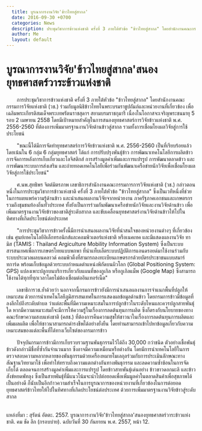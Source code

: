```yaml
---
  title: บูรณาการงานวิจัย'ข้าวไทยสู่สากล'
  date: 2016-09-30 +0700		  
  categories: News		
  description: ประชุมวิชาการข้าวแห่งชาติ ครั้งที่ 3 ภายใต้หัวข้อ "ข้าวไทยสู่สากล" โดยสำนักงานคณะกรรมการวิจัยแห่งชาติ (วช.)		  
  author: Me		 
  layout: default
---
```



# บูรณาการงานวิจัย'ข้าวไทยสู่สากล'สนองยุทธศาสตร์วาระข้าวแห่งชาติ
<p>&emsp;&emsp;การประชุมวิชาการข้าวแห่งชาติ ครั้งที่ 3 ภายใต้หัวข้อ "ข้าวไทยสู่สากล" โดยสำนักงานคณะกรรมการวิจัยแห่งชาติ (วช.) ร่วมกับมูลนิธิข้าวไทยในพระบรมราชูปถัมภ์และหน่วยงานที่เกี่ยวข้อง เพื่อเฉลิมพระเกียรติสมเด็จพระเทพรัตนราชสุดาฯ สยามบรมราชกุมารี เนื่องในโอกาสจะเจริญพระชนมายุ 5 รอบ 2 เมษายน 2558 โดยมีเป้าหมายสำคัญในการสนองยุทธศาสตร์การวิจัยข้าวแห่งชาติ พ.ศ. 2556-2560 ที่ต้องการเพิ่มมาตรฐานงานวิจัยด้านข้าวสู่สากล รวมทั้งการเชื่อมโยงผลวิจัยสู่การใช้ประโยชน์</p>

<p>&emsp;&emsp;"ขณะนี้ได้มีการจัดทำยุทธศาสตร์การวิจัยข้าวแห่งชาติ พ.ศ. 2556-2560 เป็นที่เรียบร้อยแล้ว โดยเน้นใน 6 กลุ่ม 6 กลุ่มยุทธศาสตร์ ได้แก่ การปรับปรุงพันธุ์ข้าว การพัฒนาเทคโนโลยีการผลิตข้าว การจัดการหลังการเก็บเกี่ยวและโลจิสติกส์ การสร้างมูลค่าเพิ่มและการแปรรูป การพัฒนาตลาดข้าว และการพัฒนาระบบการส่งเสริม และถ่ายทอดเทคโนโลยีเพื่อร่วมกันพัฒนาเครือข่ายนักวิจัยเพื่อเชื่อมโยงผลวิจัยสู่การใช้ประโยชน์"</p>
<p>&emsp;&emsp;ศ.นพ.สุทธิพร จิตต์มิตรภาพ เลขาธิการสำนักงานคณะกรรมการการวิจัยแห่งชาติ (วช.) กล่าวตอนหนึ่งในการประชุมวิชาการข้าวแห่งชาติ ครั้งที่ 3 ภายใต้หัวข้อ "ข้าวไทยสู่สากล" ซึ่งเป็นเวทีหนึ่งที่ช่วยในการเผยแพร่ความรู้ด้านข้าว และนำเสนอผลงานวิจัยจากหน่วยงาน ภาครัฐภาคเอกชนและเกษตรกร รวมถึงชุมชนท้องถิ่นทั่วประเทศ ทั้งยังเป็นการร่วมกันพัฒนาเครือข่ายนักวิจัยและงานวิจัยด้านข้าว เพื่อเพิ่มมาตรฐานงานวิจัยข้าวของชาติสู่ระดับสากล และขับเคลื่อนยุทธศาสตร์งานวิจัยด้านข้าวให้ไปในทิศทางที่เกิดประโยชน์ต่อประเทศ </p>

<p>&emsp;&emsp;"การประชุมวิชาการข้าวครั้งนี้มีการนำเสนอผลงานวิจัยที่น่าสนใจของหน่วยงานต่างๆ ที่เกี่ยวข้อง เช่น ศูนย์เทคโนโลยีอิเล็กทรอนิกส์และคอมพิวเตอร์แห่งชาติ หรือเนคเทค และมีแสดงผลงานวิจัย ทามิส (TAMIS : Thailand Argiculture Mobility Information System) ซึ่งเป็นระบบสารสนเทศเพื่อการเกษตรไทยแบบพกพา ที่นำแท็บเล็ตระบบปฏิบัติการแอนดรอยด์มาใช้งานร่วมกับระบบประมวลผลบนคลาวด์ คอมพิวติ้งที่สามารถลงทะเบียนเกษตรกรด้วยบัตรประชาชนแบบสมาร์ทการ์ด พร้อมเก็บข้อมูลด้วยระบบกำหนดตำแหน่งพิกัดบนผิวโลก (Global Positioning System: GPS) แปลงเพาะปลูกบนบริการเกี่ยวกับแผนที่ของกูเกิล หรือกูเกิลแม็พ (Google Map) ซึ่งสามารถใช้งานได้ทุกที่ทุกเวลาโดยไม่ต้องเชื่อมต่ออินเทอร์เน็ต" </p>

<p>&emsp;&emsp;เลขาธิการวช.ย้ำด้วยว่า นอกจากนี้กรมการข้าวยังมีการนำเสนอผลงานการจำแนกพื้นที่ปลูกให้เหมาะสม ด้วยการนำเทคโนโลยีภูมิสารสนเทศในการแสดงผลข้อมูลด้านข้าว โดยกรมการข้าวมีข้อมูลที่ลงลึกไปถึงระดับตำบล ว่าแต่ละพื้นที่มีความเหมาะสมในการปลูกข้าวในระดับไหนและควรปลูกสายพันธุ์ใด หากมีความเหมาะสมก็จะมีการให้ความรู้ในเรื่องการลดต้นทุนการผลิต ซึ่งก็ตรงกับนโยบายของทางคณะรักษาความสงบแห่งชาติ (คสช.) ที่ต้องการคืนความสุขให้ชาวนาในเรื่องการลดต้นทุนการผลิตและเพิ่มผลผลิต เพื่อให้ชาวนาสามารถดำรงชีพได้อย่างยั่งยืน โดยท่านสามารถเข้าไปหาข้อมูลเกี่ยวกับความเหมาะสมของแต่ละพื้นที่ได้ทางเว็บไซต์ของกรมการข้าว
</p>

<p>&emsp;&emsp;ปัจจุบันกรมการข้าวมีการเก็บรวบรวมฐานพันธุกรรมไว้ได้ถึง 30,000 กว่าชนิด ตัวอย่างเชื้อพันธุ์ข้าวดังกล่าวมีชื่อที่ซ้ำกันจำนวนมาก ซึ่งอาจมีความเหมือนหรือต่างกัน  โดยมีการนำเทคโนโลยีในการตรวจสอบความหลากหลายของพันธุกรรมด้วยเครื่องหมายโมเลกุลร่วมกับการประเมินลักษณะทางสัณฐานวิทยามาใช้ เพื่อทำให้ทราบถึงความแตกต่างกันทางพันธุกรรม และลดความซ้ำซ้อนในการจัดเก็บได้ ตลอดจนการสร้างมูลค่าเพิ่มและการแปรรูป โดยข้าวสายพันธุ์เด่นอย่าง ข้าวขาวดอกมะลิ และข้าวสังข์หยดพัทลุง ซึ่งเป็นสายพันธุ์ที่มีแนวโน้มจะนำไปต่อยอดเพื่อเพิ่มมูลค่าในตลาดสินค้าเพื่อสุขภาพได้เป็นอย่างดี
ก็นับเป็นอีกก้าวความสำเร็จในการบูรณาการของหน่วยงานที่เกี่ยวข้องในการต่อยอดยุทธศาสตร์ข้าวไทยให้ไปในทิศทางที่เกิดประโยชน์ต่อประเทศ ด้วยการเพิ่มมาตรฐานงานวิจัยข้าวสู่ระดับสากล</p>

<br>
แหล่งที่มา : สุรัตน์ อัตตะ. 2557. บูรณาการงานวิจัย'ข้าวไทยสู่สากล'สนองยุทธศาสตร์วาระข้าวแห่งชาติ. คม ชัด ลึก (กรอบบ่าย). ฉบับวันที่ 30 กันยายน พ.ศ. 2557, หน้า 12.
<br>

